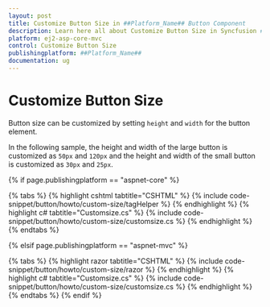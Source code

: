 ```yaml
---
layout: post
title: Customize Button Size in ##Platform_Name## Button Component
description: Learn here all about Customize Button Size in Syncfusion ##Platform_Name## Button component of Syncfusion Essential JS 2 and more.
platform: ej2-asp-core-mvc
control: Customize Button Size
publishingplatform: ##Platform_Name##
documentation: ug
---
```



# Customize Button Size

Button size can be customized by setting `height` and `width` for the button element.

In the following sample, the height and width of the large button is customized as `50px` and `120px` and
the height and width of the small button is customized as `30px` and `25px`.

{% if page.publishingplatform == "aspnet-core" %}

{% tabs %}
{% highlight cshtml tabtitle="CSHTML" %}
{% include code-snippet/button/howto/custom-size/tagHelper %}
{% endhighlight %}
{% highlight c# tabtitle="Customsize.cs" %}
{% include code-snippet/button/howto/custom-size/customsize.cs %}
{% endhighlight %}
{% endtabs %}

{% elsif page.publishingplatform == "aspnet-mvc" %}

{% tabs %}
{% highlight razor tabtitle="CSHTML" %}
{% include code-snippet/button/howto/custom-size/razor %}
{% endhighlight %}
{% highlight c# tabtitle="Customsize.cs" %}
{% include code-snippet/button/howto/custom-size/customsize.cs %}
{% endhighlight %}
{% endtabs %}
{% endif %}

